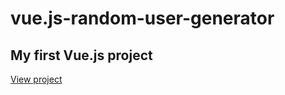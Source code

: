 # vue.js-random-user-generator

## My first Vue.js project

[View project](https://www.kcode100.github.io/vue.js-random-user-generator/)
